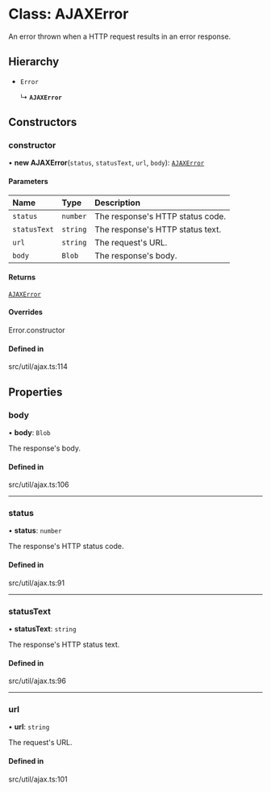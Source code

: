 # Class: AJAXError

An error thrown when a HTTP request results in an error response.

## Hierarchy

- `Error`

  ↳ **`AJAXError`**

## Constructors

### constructor

• **new AJAXError**(`status`, `statusText`, `url`, `body`): [`AJAXError`](AJAXError.md)

#### Parameters

| Name | Type | Description |
| :------ | :------ | :------ |
| `status` | `number` | The response's HTTP status code. |
| `statusText` | `string` | The response's HTTP status text. |
| `url` | `string` | The request's URL. |
| `body` | `Blob` | The response's body. |

#### Returns

[`AJAXError`](AJAXError.md)

#### Overrides

Error.constructor

#### Defined in

src/util/ajax.ts:114

## Properties

### body

• **body**: `Blob`

The response's body.

#### Defined in

src/util/ajax.ts:106

___

### status

• **status**: `number`

The response's HTTP status code.

#### Defined in

src/util/ajax.ts:91

___

### statusText

• **statusText**: `string`

The response's HTTP status text.

#### Defined in

src/util/ajax.ts:96

___

### url

• **url**: `string`

The request's URL.

#### Defined in

src/util/ajax.ts:101

